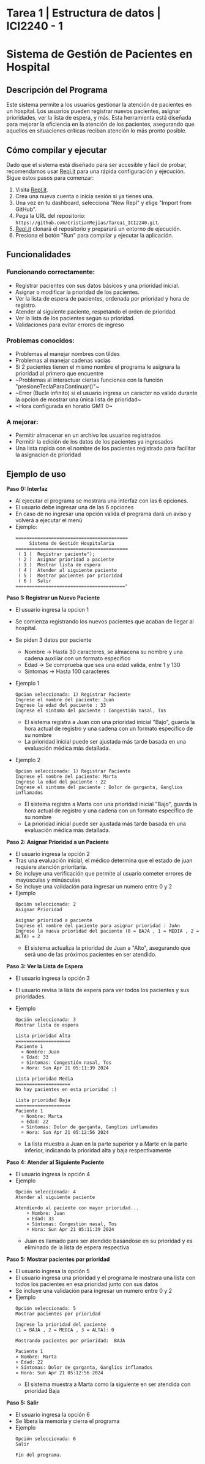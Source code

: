 # Tarea 1 | Estructura de datos | ICI2240 - 1
# Sistema de Gestión de Pacientes en Hospital

## Descripción del Programa
Este sistema permite a los usuarios gestionar la atención de pacientes en un hospital. Los usuarios pueden registrar nuevos pacientes, asignar prioridades, ver la lista de espera, y más. Esta herramienta está diseñada para mejorar la eficiencia en la atención de los pacientes, asegurando que aquellos en situaciones críticas reciban atención lo más pronto posible.


## Cómo compilar y ejecutar

Dado que el sistema está diseñado para ser accesible y fácil de probar, recomendamos usar [Repl.it](http://repl.it/) para una rápida configuración y ejecución. Sigue estos pasos para comenzar:

1. Visita [Repl.it](https://repl.it/).
2. Crea una nueva cuenta o inicia sesión si ya tienes una.
3. Una vez en tu dashboard, selecciona "New Repl" y elige "Import from GitHub".
4. Pega la URL del repositorio: `https://github.com/CristianMejias/Tarea1_ICI2240.git`.
5. [Repl.it](http://repl.it/) clonará el repositorio y preparará un entorno de ejecución.
6. Presiona el botón "Run" para compilar y ejecutar la aplicación.

## Funcionalidades

### Funcionando correctamente:

- Registrar pacientes con sus datos básicos y una prioridad inicial.
- Asignar o modificar la prioridad de los pacientes.
- Ver la lista de espera de pacientes, ordenada por prioridad y hora de registro.
- Atender al siguiente paciente, respetando el orden de prioridad.
- Ver la lista de los pacientes según su prioridad.
- Validaciones para evitar errores de ingreso

### Problemas conocidos:

- Problemas al manejar nombres con tildes
- Problemas al manejar cadenas vacias
- Si 2 pacientes tienen el mismo nombre el programa le asignara la prioridad al primero que encuentre
- ~Problemas al interactuar ciertas funciones con la función "presioneTeclaParaContinuar()"~
- ~Error (Bucle infinito) si el usuario ingresa un caracter no valido durante la opción de mostrar una única lista de prioridad~
- ~Hora configurada en horatio GMT 0~

### A mejorar:

- Permitir almacenar en un archivo los usuarios registrados
- Permitir la edición de los datos de los pacientes ya ingresados
- Una lista rapida con el nombre de los pacientes registrado para facilitar la asignacion de prioridad


## Ejemplo de uso

**Paso 0: Interfaz**

- Al ejecutar el programa se mostrara una interfaz con las 6 opciones.
- El usuario debe ingresar una de las 6 opciones
- En caso de no ingresar una opción valida el programa dará un aviso y volverá a ejecutar el menú
- Ejemplo:
	````
	=========================================
	     Sistema de Gestión Hospitalaria 
	=========================================
	 ( 1 )  Registrar paciente");
	 ( 2 )  Asignar prioridad a paciente
	 ( 3 )  Mostrar lista de espera
	 ( 4 )  Atender al siguiente paciente
	 ( 5 )  Mostrar pacientes por prioridad
	 ( 6 )  Salir
	========================================"
	````

**Paso 1: Registrar un Nuevo Paciente** 

- El usuario ingresa la opcion 1
- Se comienza registrando los nuevos pacientes que acaban de llegar al hospital.
- Se piden 3 datos por paciente
  - Nombre $\rightarrow$ Hasta 30 caracteres, se almacena su nombre y una cadena auxiliar con un formato especifico
  - Edad $\rightarrow$ Se comprueba que sea una edad valida, entre 1 y 130
  - Síntomas $\rightarrow$ Hasta 100 caracteres

- Ejemplo 1
  ````
  Opcion seleccionada: 1) Registrar Paciente
  Ingrese el nombre del paciente: Juan
  Ingrese la edad del paciente : 33
  Ingrese el sintoma del paciente : Congestión nasal, Tos
  ````
  - El sistema registra a Juan con una prioridad inicial "Bajo", guarda la hora actual de registro y una cadena con un formato especifico de su nombre
  - La prioridad inicial puede ser ajustada más tarde basada en una evaluación médica más detallada.

- Ejemplo 2
  ```
  Opcion seleccionada: 1) Registrar Paciente
  Ingrese el nombre del paciente: Marta
  Ingrese la edad del paciente : 22
  Ingrese el sintoma del paciente : Dolor de garganta, Ganglios inflamados
  ```
  - El sistema registra a Marta con una prioridad inicial "Bajo", guarda la hora actual de registro y una cadena con un formato especifico de su nombre
  - La prioridad inicial puede ser ajustada más tarde basada en una evaluación médica más detallada.


**Paso 2: Asignar Prioridad a un Paciente**
- El usuario ingresa la opción 2
- Tras una evaluación inicial, el médico determina que el estado de juan requiere atención prioritaria.
- Se incluye una verificación que permite al usuario cometer errores de mayúsculas y minúsculas
- Se incluye una validación para ingresar un numero entre 0 y 2
- Ejemplo
	````
	Opción seleccionada: 2
	Asignar Prioridad
	
	Asignar prioridad a paciente
	Ingrese el nombre del paciente para asignar prioridad : JuAn
	Ingrese la nueva prioridad del paciente (0 = BAJA , 1 = MEDIA , 2 = ALTA) = 2
	````
	- El sistema actualiza la prioridad de Juan a "Alto", asegurando que será uno de las próximos pacientes en ser atendido.


**Paso 3: Ver la Lista de Espera**
- El usuario ingresa la opción 3
- El usuario revisa la lista de espera para ver todos los pacientes y sus prioridades.
- Ejemplo

	````
	Opción seleccionada: 3
	Mostrar lista de espera
	
	Lista prioridad Alta
	====================
	Paciente 1
	  ¤ Nombre: Juan
	  ¤ Edad: 33
	  ¤ Síntomas: Congestión nasal, Tos
	  ¤ Hora: Sun Apr 21 05:11:39 2024

	Lista prioridad Media
	====================
	No hay pacientes en esta prioridad :)

	Lista prioridad Baja
	====================
	Paciente 1
	  ¤ Nombre: Marta
	  ¤ Edad: 22
	  ¤ Síntomas: Dolor de garganta, Ganglios inflamados
	  ¤ Hora: Sun Apr 21 05:12:56 2024
	````
	- La lista muestra a Juan en la parte superior y a Marte en la parte inferior, indicando la prioridad alta y baja respectivamente


**Paso 4: Atender al Siguiente Paciente**
- El usuario ingresa la opción 4
- Ejemplo
	````
	Opción seleccionada: 4
	Atender al siguiente paciente
	
	Atendiendo al paciente con mayor prioridad...
		¤ Nombre: Juan
		¤ Edad: 33
		¤ Síntomas: Congestión nasal, Tos
		¤ Hora: Sun Apr 21 05:11:39 2024
	````
  - Juan es llamado para ser atendido basándose en su prioridad y es eliminado de la lista de espera respectiva


**Paso 5: Mostrar pacientes por prioridad**
- El usuario ingresa la opción 5
- El usuario ingresa una prioridad y el programa le mostrara una lista con todos los pacientes en esa prioridad junto con sus datos
- Se incluye una validación para ingresar un numero entre 0 y 2
- Ejemplo
	````
	Opción seleccionada: 5
	Mostrar pacientes por prioridad
	
	Ingrese la prioridad del paciente 
	(1 = BAJA , 2 = MEDIA , 3 = ALTA): 0
	
	Mostrando pacientes por prioridad:  BAJA
	
   Paciente 1
    ¤ Nombre: Marta
    ¤ Edad: 22
	¤ Síntomas: Dolor de garganta, Ganglios inflamados
	¤ Hora: Sun Apr 21 05:12:56 2024
	````
	- El sistema muestra a Marta como la siguiente en ser atendida con prioridad Baja

**Paso 5: Salir**
- El usuario ingresa la opción 6
- Se libera la memoria y cierra el programa
- Ejemplo
	````
	Opción seleccionada: 6
	Salir
	
	Fin del programa.
	````

